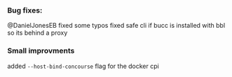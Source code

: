 ### Bug fixes:
@DanielJonesEB fixed some typos
fixed safe cli if bucc is installed with bbl so its behind a proxy

### Small improvments
added `--host-bind-concourse` flag for the docker cpi
